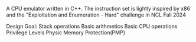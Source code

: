 A CPU emulator written in C++. The instruction set is lightly inspired by x86 and the "Exploitation and Enumeration - Hard" challenge in NCL Fall 2024  

Design Goal:
  Stack operations
  Basic arithmetics
  Basic CPU operations
  Privilege Levels
  Physic Memory Protection(PMP)
